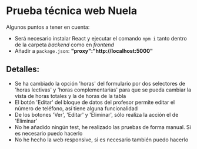 # Prueba técnica web Nuela

Algunos puntos a tener en cuenta:
 - Será necesario instalar React y ejecutar el comando `npm i` tanto dentro de la carpeta *backend* como en *frontend*
 - Añadir a `package.json`: **"proxy":"http://localhost:5000"** 

## Detalles:
 - Se ha cambiado la opción 'horas' del formulario por dos selectores de 'horas lectivas' y 'horas complementarias' para que se pueda cambiar la vista de horas totales y la de horas de la tabla
 - El botón 'Editar' del bloque de datos del profesor permite editar el número de teléfono, así tiene alguna funcionalidad
 - De los botones 'Ver', 'Editar' y 'Eliminar', sólo realiza la acción el de 'Eliminar'
 - No he añadido ningún test, he realizado las pruebas de forma manual. Si es necesario puedo hacerlo
 - No he hecho la web responsive, si es necesario también puedo hacerlo
